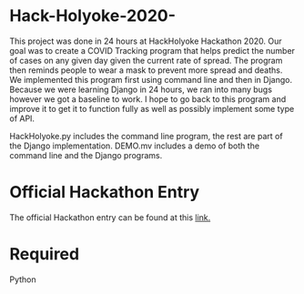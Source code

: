 # Hack-Holyoke-2020-
This project was done in 24 hours at HackHolyoke Hackathon 2020. Our goal was to create a COVID Tracking program that helps predict the number of cases on any given day given the current rate of spread. The program then reminds people to wear a mask to prevent more spread and deaths. We implemented this program first using command line and then in Django. Because we were learning Django in 24 hours, we ran into many bugs however we got a baseline to work. I hope to go back to this program and improve it to get it to function fully as well as possibly implement some type of API. 

HackHolyoke.py includes the command line program, the rest are part of the Django implementation. 
DEMO.mv includes a demo of both the command line and the Django programs. 

# Official Hackathon Entry 
The official Hackathon entry can be found at this [link.](https://devpost.com/software/covidtracker-1ho7uj) 

# Required
Python
